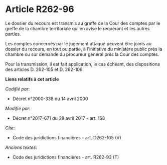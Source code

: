 # Article R262-96

Le dossier du recours est transmis au greffe de la Cour des comptes par le greffe de la chambre territoriale qui en avise le
requérant et les autres parties. 

Les comptes concernés par le jugement attaqué peuvent être joints au dossier du recours, en tout ou partie, à l'initiative du
ministère public près la chambre ou sur demande du procureur général près la Cour des comptes. 

Pour la transmission, il est fait application, le cas échéant, des dispositions des articles D. 262-105 et D. 262-106.

**Liens relatifs à cet article**

_Codifié par_:

  - Décret n°2000-338 du 14 avril 2000

_Modifié par_:

  - Décret n°2017-671 du 28 avril 2017 - art. 168

_Cite_:

  - Code des juridictions financières - art. D262-105 (V)

_Anciens textes_:

  - Code des juridictions financières - art. R262-93 (T)

